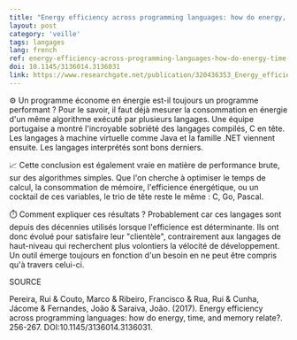 ```yaml
---
title: "Energy efficiency across programming languages: how do energy, time, and memory relate ?"
layout: post
category: 'veille'
tags: langages
lang: french
ref: energy-efficiency-across-programming-languages-how-do-energy-time-and-memory-relate
doi: 10.1145/3136014.3136031
link: https://www.researchgate.net/publication/320436353_Energy_efficiency_across_programming_languages_how_do_energy_time_and_memory_relate
---
```


⚙️ Un programme économe en énergie est-il toujours un programme performant ? Pour le savoir, il faut déjà mesurer la consommation en énergie d'un même algorithme exécuté par plusieurs langages. Une équipe portugaise a montré l'incroyable sobriété des langages compilés, C en tête. Les langages à machine virtuelle comme Java et la famille .NET viennent ensuite. Les langages interprétés sont bons derniers.

📈 Cette conclusion est également vraie en matière de performance brute, sur des algorithmes simples. Que l'on cherche à optimiser le temps de calcul, la consommation de mémoire, l'efficience énergétique, ou un cocktail de ces variables, le trio de tête reste le même : C, Go, Pascal.

⏱️ Comment expliquer ces résultats ? Probablement car ces langages sont depuis des décennies utilisés lorsque l'efficience est déterminante. Ils ont donc évolué pour satisfaire leur "clientèle", contrairement aux langages de haut-niveau qui recherchent plus volontiers la vélocité de développement. Un outil émerge toujours en fonction d'un besoin en ne peut être compris qu'à travers celui-ci.

SOURCE

Pereira, Rui & Couto, Marco & Ribeiro, Francisco & Rua, Rui & Cunha, Jácome & Fernandes, João & Saraiva, João. (2017). Energy efficiency across programming languages: how do energy, time, and memory relate?. 256-267. DOI:10.1145/3136014.3136031. 